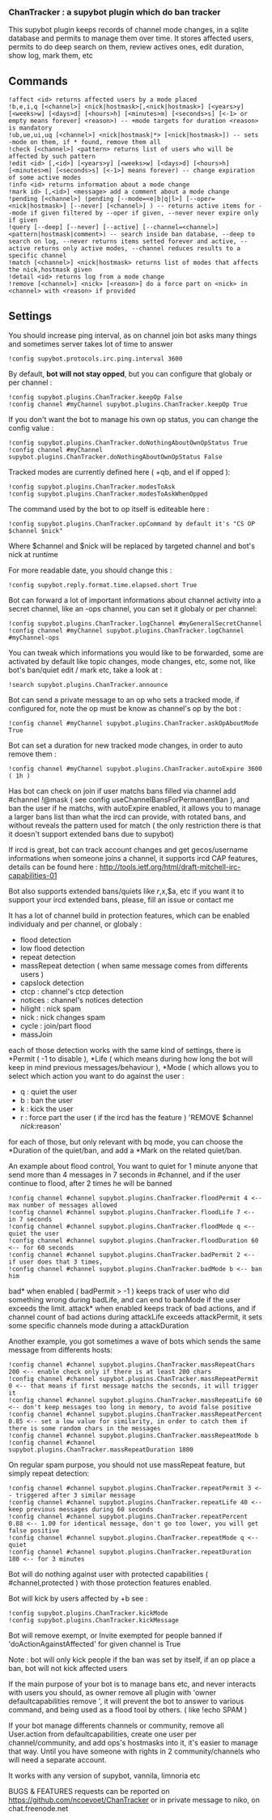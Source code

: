 ### ChanTracker : a supybot plugin which do ban tracker ###

This supybot plugin keeps records of channel mode changes, in a sqlite database and permits to manage them over time. It stores affected users, permits to do deep search on them, review actives ones, edit duration, show log, mark them, etc

## Commands ##

	!affect <id> returns affected users by a mode placed
	!b,e,i,q [<channel>] <nick|hostmask>[,<nick|hostmask>] [<years>y] [<weeks>w] [<days>d] [<hours>h] [<minutes>m] [<seconds>s] [<-1> or empty means forever] <reason>) -- +mode targets for duration <reason> is mandatory
	!ub,ue,ui,uq [<channel>] <nick|hostmask|*> [<nick|hostmask>]) -- sets -mode on them, if * found, remove them all
	!check [<channel>] <pattern> returns list of users who will be affected by such pattern
	!edit <id> [,<id>] [<years>y] [<weeks>w] [<days>d] [<hours>h] [<minutes>m] [<seconds>s] [<-1>] means forever) -- change expiration of some active modes
	!info <id> returns information about a mode change
	!mark id> [,<id>] <message> add a comment about a mode change
	!pending [<channel>] (pending [--mode=<e|b|q|l>] [--oper=<nick|hostmask>] [--never] [<channel>] ) -- returns active items for --mode if given filtered by --oper if given, --never never expire only if given
	!query [--deep] [--never] [--active] [--channel=<channel>] <pattern|hostmask|comment>) -- search inside ban database, --deep to search on log, --never returns items setted forever and active, --active returns only active modes, --channel reduces results to a specific channel
	!match [<channel>] <nick|hostmask> returns list of modes that affects the nick,hostmask given
	!detail <id> returns log from a mode change
	!remove [<channel>] <nick> [<reason>] do a force part on <nick> in <channel> with <reason> if provided
	
## Settings ##

You should increase ping interval, as on channel join bot asks many things and sometimes server takes lot of time to answer

	!config supybot.protocols.irc.ping.interval 3600

By default, **bot will not stay opped**, but you can configure that globaly or per channel :

	!config supybot.plugins.ChanTracker.keepOp False
	!config channel #myChannel supybot.plugins.ChanTracker.keepOp True

If you don't want the bot to manage his own op status, you can change the config value :

	!config supybot.plugins.ChanTracker.doNothingAboutOwnOpStatus True
	!config channel #myChannel supybot.plugins.ChanTracker.doNothingAboutOwnOpStatus False

Tracked modes are currently defined here ( +qb, and eI if opped ):

	!config supybot.plugins.ChanTracker.modesToAsk
	!config supybot.plugins.ChanTracker.modesToAskWhenOpped

The command used by the bot to op itself is editeable here :

	!config supybot.plugins.ChanTracker.opCommand by default it's "CS OP $channel $nick" 

Where $channel and $nick will be replaced by targeted channel and bot's nick at runtime

For more readable date, you should change this :

	!config supybot.reply.format.time.elapsed.short True

Bot can forward a lot of important informations about channel activity into a secret channel, like an -ops channel, you can set it globaly or per channel:

	!config supybot.plugins.ChanTracker.logChannel #myGeneralSecretChannel
	!config channel #myChannel supybot.plugins.ChanTracker.logChannel #myChannel-ops

You can tweak which informations you would like to be forwarded, some are activated by default like topic changes, mode changes, etc, some not, like bot's ban/quiet edit / mark etc, take a look at :

	!search supybot.plugins.ChanTracker.announce

Bot can send a private message to an op who sets a tracked mode, if configured for, note the op must be know as channel's op by the bot :

	!config channel #myChannel supybot.plugins.ChanTracker.askOpAboutMode True

Bot can set a duration for new tracked mode changes, in order to auto remove them :

	!config channel #myChannel supybot.plugins.ChanTracker.autoExpire 3600 ( 1h )

Has bot can check on join if user matchs bans filled via channel add #channel *!*@mask ( see config useChannelBansForPermanentBan ), and ban the user if he matchs, 
with autoExpire enabled, it allows you to manage a larger bans list than what the ircd can provide, with rotated bans, and without reveals the pattern used for match ( the only restriction there is that it doesn't support extended bans due to supybot)

If ircd is great, bot can track account changes and get gecos/username informations when someone joins a channel, it supports ircd CAP features, details can be found here : http://tools.ietf.org/html/draft-mitchell-irc-capabilities-01

Bot also supports extended bans/quiets like $r,$x,$a, etc if you want it to support your ircd extended bans, please, fill an issue or contact me

It has a lot of channel build in protection features, which can be enabled individualy and per channel, or globaly :

- flood detection
- low flood detection
- repeat detection
- massRepeat detection ( when same message comes from differents users )
- capslock detection
- ctcp : channel's ctcp detection
- notices : channel's notices detection
- hilight : nick spam
- nick : nick changes spam
- cycle : join/part flood
- massJoin

each of those detection works with the same kind of settings, there is *Permit ( -1 to disable ), *Life ( which means during how long the bot will keep in mind previous messages/behaviour ), 
*Mode ( which allows you to select which action you want to do against the user :

- q : quiet the user
- b : ban the user
- k : kick the user
- r : force part the user ( if the ircd has the feature ) 'REMOVE $channel $nick :$reason'

for each of those, but only relevant with bq mode, you can choose the *Duration of the quiet/ban, and add a *Mark on the related quiet/ban.

An example about flood control, You want to quiet for 1 minute anyone that send more than 4 messages in 7 seconds in #channel, and if the user continue to flood, after 2 times he will be banned

	!config channel #channel supybot.plugins.ChanTracker.floodPermit 4 <-- max number of messages allowed
	!config channel #channel supybot.plugins.ChanTracker.floodLife 7 <-- in 7 seconds
	!config channel #channel supybot.plugins.ChanTracker.floodMode q <-- quiet the user
	!config channel #channel supybot.plugins.ChanTracker.floodDuration 60 <-- for 60 seconds
	!config channel #channel supybot.plugins.ChanTracker.badPermit 2 <-- if user does that 3 times, 
	!config channel #channel supybot.plugins.ChanTracker.badMode b <-- ban him 

bad* when enabled ( badPermit > -1 ) keeps track of user who did something wrong during badLife, and can end to banMode if the user exceeds the limit.
attack* when enabled keeps track of bad actions, and if channel count of bad actions during attackLife exceeds attackPermit, it sets some specific channels mode during a attackDuration

Another example, you got sometimes a wave of bots which sends the same message from differents hosts:

	!config channel #channel supybot.plugins.ChanTracker.massRepeatChars 200 <-- enable check only if there is at least 200 chars
	!config channel #channel supybot.plugins.ChanTracker.massRepeatPermit 0 <-- that means if first message matchs the seconds, it will trigger it
	!config channel #channel supybot.plugins.ChanTracker.massRepeatLife 60 <-- don't keep messages too long in memory, to avoid false positive
	!config channel #channel supybot.plugins.ChanTracker.massRepeatPercent 0.85 <-- set a low value for similarity, in order to catch them if there is some random chars in the messages 
	!config channel #channel supybot.plugins.ChanTracker.massRepeatMode b
	!config channel #channel supybot.plugins.ChanTracker.massRepeatDuration 1800  

On regular spam purpose, you should not use massRepeat feature, but simply repeat detection:

	!config channel #channel supybot.plugins.ChanTracker.repeatPermit 3 <-- triggered after 3 similar message 
	!config channel #channel supybot.plugins.ChanTracker.repeatLife 40 <-- keep previous messages during 60 seconds
	!config channel #channel supybot.plugins.ChanTracker.repeatPercent 0.88 <-- 1.00 for identical message, don't go too lower, you will get false positive
	!config channel #channel supybot.plugins.ChanTracker.repeatMode q <-- quiet
	!config channel #channel supybot.plugins.ChanTracker.repeatDuration 180 <-- for 3 minutes

Bot will do nothing against user with protected capabilities ( #channel,protected ) with those protection features enabled.

Bot will kick by users affected by +b see :

	!config supybot.plugins.ChanTracker.kickMode
	!config supybot.plugins.ChanTracker.kickMessage

Bot will remove exempt, or Invite exempted for people banned if 'doActionAgainstAffected' for given channel is True
	
Note : bot will only kick people if the ban was set by itself, if an op place a ban, bot will not kick affected users

If the main purpose of your bot is to manage bans etc, and never interacts with users you should, as owner remove all plugin with 'owner defaultcapabilities remove <pluginname>', it will prevent the bot to answer to various command, and being used as a flood tool by others. ( like !echo SPAM )

If your bot manage differents channels or community, remove all User.action from defaultcapabilities, create one user per channel/community, and add ops's hostmasks into it, it's easier to manage that way. Until you have someone with rights in 2 community/channels who will need a separate account.

It works with any version of supybot, vannila, limnoria etc

BUGS & FEATURES requests can be reported on https://github.com/ncoevoet/ChanTracker or in private message to niko, on chat.freenode.net
    
